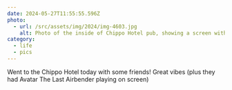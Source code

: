 ```yaml
---
date: 2024-05-27T11:55:55.596Z
photo:
  - url: /src/assets/img/2024/img-4603.jpg
    alt: Photo of the inside of Chippo Hotel pub, showing a screen with Avatar the Last Airbender playing.
category:
  - life
  - pics
---
```


Went to the Chippo Hotel today with some friends! Great vibes (plus they had Avatar The Last Airbender playing on screen)
